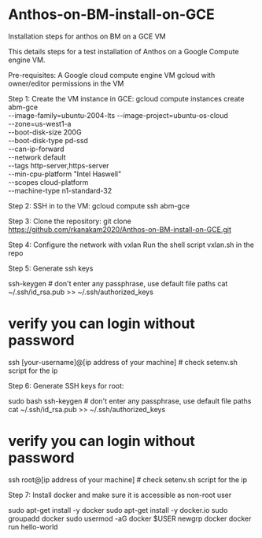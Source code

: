 # Anthos-on-BM-install-on-GCE
Installation steps for anthos on BM on a GCE VM

This details steps for a test installation of Anthos on a Google Compute engine VM.


Pre-requisites:
     A Google cloud compute engine VM
     gcloud with owner/editor permissions in the VM
 
 
 Step 1:
Create the VM instance in GCE:
	 gcloud compute instances create abm-gce \
              --image-family=ubuntu-2004-lts --image-project=ubuntu-os-cloud \
              --zone=us-west1-a \
              --boot-disk-size 200G \
              --boot-disk-type pd-ssd \
              --can-ip-forward \
              --network default \
              --tags http-server,https-server \
              --min-cpu-platform "Intel Haswell" \
              --scopes cloud-platform \
              --machine-type n1-standard-32
							
Step 2:
SSH in to the VM:
gcloud compute ssh abm-gce

Step 3:
Clone the repository:
git clone https://github.com/rkanakam2020/Anthos-on-BM-install-on-GCE.git

Step 4:
Configure the network with vxlan
Run the shell script vxlan.sh in the repo

Step 5:
Generate ssh keys

ssh-keygen # don't enter any passphrase, use default file paths 
cat ~/.ssh/id_rsa.pub >> ~/.ssh/authorized_keys
# verify you can login without password
ssh [your-username]@[ip address of your machine] # check setenv.sh script for the ip

Step 6:
Generate SSH keys for root:

sudo bash
ssh-keygen # don't enter any passphrase, use default file paths 
cat ~/.ssh/id_rsa.pub >> ~/.ssh/authorized_keys
# verify you can login without password
ssh root@[ip address of your machine] # check setenv.sh script for the ip

Step 7:
Install docker and make sure it is accessible as non-root user

sudo apt-get install -y docker
sudo apt-get install -y docker.io
sudo groupadd docker
sudo usermod -aG docker $USER
newgrp docker 
docker run hello-world

